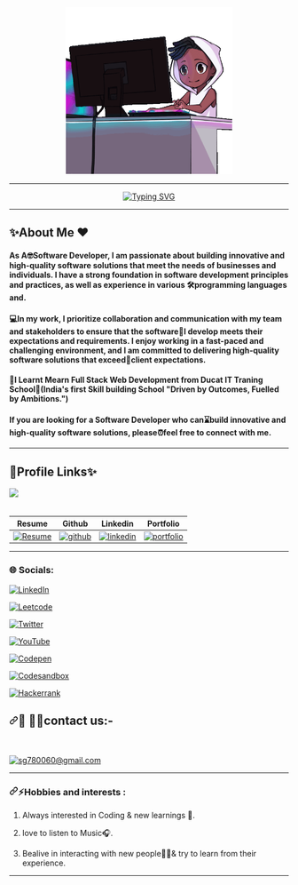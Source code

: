 <div class="data" align="center" dir="auto"><a herf="#"><img src="12.gif" alt="" height="300px"></a></div>
<hr>
</div>
<p align="center" dir="auto">
<a href="https://git.io/typing-svg"><img src="https://readme-typing-svg.herokuapp.com?font=Arial&weight=600&pause=1000&color=FF033E&random=false&width=435&lines=Hey+!+%F0%9F%91%8B+I+am+Vivek+Kumar+Tiwari+%F0%9F%A7%91%E2%80%8D%F0%9F%8E%93;I+am+a+%F0%9F%8E%93+Full-Stack+Web++Developer+%F0%9F%91%A8%F0%9F%8F%BB%E2%80%8D%F0%9F%92%BB;%F0%9F%A4%93+Curious+to+learn+new+things+%E2%9C%A8" alt="Typing SVG" /></a></p>
<hr>

<h2>✨About Me ❤️</h2>
<h4>As A🤓Software Developer, I am passionate about building innovative and high-quality software
                            solutions that meet the needs of businesses and individuals. I have a strong foundation in
                            software development principles and practices, as well as experience in various
                            🛠️programming languages and.</h4>
                            
<h4>💻In my work, I prioritize collaboration and
                            communication with my team and stakeholders to ensure that the software🌟I develop meets
                            their expectations and requirements. I enjoy working in a fast-paced and challenging
                            environment, and I am committed to delivering high-quality software solutions that
                            exceed📂client expectations.</h4>
                            
<h4>🏅I Learnt Mearn Full Stack Web Development from Ducat IT Traning School🏡(India's first Skill
                            building School "Driven by Outcomes, Fuelled by Ambitions.")</h4>

<h4>If you are looking for a Software Developer who can⌛build innovative and high-quality software
                            solutions, please⏰feel free to connect with me.</h4>
                            
<hr>

<h2>🔗Profile Links✨</h2>
<div class="data"><a herf="#"><img src="13.gif"></a></div>
</br>
<table>
<thead>
<tr>
<th>Resume</th>
<th>Github</th>
<th>Linkedin</th>
<th>Portfolio</th>
</tr>
</thead>
<tbody>
<tr>
  
<td><a href="https://drive.google.com/file/d/1BzqeRUd16u0EeRLvDhXvkdymE6pKdCQH/view?usp=sharing" rel="nofollow"><img src="https://camo.githubusercontent.com/ecec2d09307174c65fbb29de88e14c205b3542d6b545abbbf7eab48917663474/68747470733a2f2f696d672e736869656c64732e696f2f62616467652f6d795f526573756d652d4537353438303f7374796c653d666f722d7468652d6261646765266c6f676f3d6b6f2d6669266c6f676f436f6c6f723d7768697465" alt="Resume" data-canonical-src="https://img.shields.io/badge/my_Resume-E75480?style=for-the-badge&amp;logo=ko-fi&amp;logoColor=white" style="max-width: 100%;"></a></td>
  
<td><a href="https://github.com/vivek8620"><img src="https://camo.githubusercontent.com/f1636061f03c930ad93a3c1eb61633dce4d238b4b3017d33e17b897e58e6b82e/68747470733a2f2f696d672e736869656c64732e696f2f62616467652f6769746875622d3144413146323f7374796c653d666f722d7468652d6261646765266c6f676f3d676974687562266c6f676f436f6c6f723d7768697465" alt="github" data-canonical-src="https://img.shields.io/badge/github-1DA1F2?style=for-the-badge&amp;logo=github&amp;logoColor=white" style="max-width: 100%;"></a></td>
  
<td><a href="www.linkedin.com/in/vivek-tiwari-5ab4a4273" rel="nofollow"><img src="https://camo.githubusercontent.com/2b91ca452712585ded21c915eefcf36ea6d69716da98590a76308ab959b61807/68747470733a2f2f696d672e736869656c64732e696f2f62616467652f6c696e6b6564696e2d3041363643323f7374796c653d666f722d7468652d6261646765266c6f676f3d6c696e6b6564696e266c6f676f436f6c6f723d7768697465" alt="linkedin" data-canonical-src="https://img.shields.io/badge/linkedin-0A66C2?style=for-the-badge&amp;logo=linkedin&amp;logoColor=white" style="max-width: 100%;"></a></td>
  
<td><a href="https://github.com/vivek8620/Portfolio.git" rel="nofollow"><img src="https://camo.githubusercontent.com/0ae9c78f04926b91560d338a33b8a22c89b5e2c871ae2dcbd58a28bbeb478ef5/68747470733a2f2f696d672e736869656c64732e696f2f62616467652f6d795f706f7274666f6c696f2d3138413330333f7374796c653d666f722d7468652d6261646765266c6f676f3d696f6e6963266c6f676f436f6c6f723d7768697465" alt="portfolio" data-canonical-src="https://img.shields.io/badge/my_portfolio-18A303?style=for-the-badge&amp;logo=ionic&amp;logoColor=white" style="max-width: 100%;"></a></td>
</tr>
</tbody>
</table>
<hr>
<h3>🌐 Socials:</h3>







<p dir="auto"><a href="https://www.linkedin.com/in/shikha-gupta-12a2b5199" rel="nofollow"><img                                                                                    src="https://camo.githubusercontent.com/beeba85cb2847d4e48b05d1e46285b9de29a6933233563c78022d2de89fc44b7/68747470733a2f2f696d672e736869656c64732e696f2f62616467652f4c696e6b6564496e2d2532333030373742352e7376673f7374796c653d706c6173746963266c6f676f3d6c696e6b6564696e266c6f676f436f6c6f723d7768697465" alt="LinkedIn" data-canonical-src="https://img.shields.io/badge/LinkedIn-%230077B5.svg?style=plastic&amp;logo=linkedin&amp;logoColor=white" style="max-width: 100%;"></a> 
  
<a href="https://leetcode.com/sg780060" rel="nofollow"><img src="https://camo.githubusercontent.com/ad9252aecb0886454e77fa4f8ad238fb9a696010c2f2a9535a6802efba26f7d2/68747470733a2f2f696d672e736869656c64732e696f2f62616467652f2d6c656574636f64652d4645374131363f7374796c653d706c6173746963266c6f676f3d6c656574636f6465266c6f676f436f6c6f723d7768697465" alt="Leetcode" data-canonical-src="https://img.shields.io/badge/-leetcode-FE7A16?style=plastic&amp;logo=leetcode&amp;logoColor=white" style="max-width: 100%;"></a> 

<a href="https://twitter.com/shikhag61708689" rel="nofollow"><img                                                                 src="https://camo.githubusercontent.com/930fc322b288016c6df4963684cf261c29c81799eddde491bd298f7fe94b887f/68747470733a2f2f696d672e736869656c64732e696f2f62616467652f547769747465722d2532333144413146322e7376673f7374796c653d706c6173746963266c6f676f3d54776974746572266c6f676f436f6c6f723d7768697465" alt="Twitter" data-canonical-src="https://img.shields.io/badge/Twitter-%231DA1F2.svg?style=plastic&amp;logo=Twitter&amp;logoColor=white" style="max-width: 100%;"></a> 

<a href="www.youtube.com/@vivektiwari9878" rel="nofollow"><img src="https://camo.githubusercontent.com/28b530ab21c1a2002143c52e77f5a408c0dbe387b51eb9e26cb67b488a11432b/68747470733a2f2f696d672e736869656c64732e696f2f62616467652f596f75547562652d2532334646303030302e7376673f7374796c653d706c6173746963266c6f676f3d596f7554756265266c6f676f436f6c6f723d7768697465" alt="YouTube" data-canonical-src="https://img.shields.io/badge/YouTube-%23FF0000.svg?style=plastic&amp;logo=YouTube&amp;logoColor=white" style="max-width: 100%;"></a> 

<a href="https://codepen.io/shikhu51197" rel="nofollow"><img src="https://camo.githubusercontent.com/9b39ac6e804e5619fbdb593b9d493bcdeb4c6b074d1d0f4201cf2ecc7af474d1/68747470733a2f2f696d672e736869656c64732e696f2f62616467652f636f646570656e2d6666653133352e7376673f7374796c653d706c6173746963266c6f676f3d636f646570656e266c6f676f436f6c6f723d7768697465" alt="Codepen" data-canonical-src="https://img.shields.io/badge/codepen-ffe135.svg?style=plastic&amp;logo=codepen&amp;logoColor=white" style="max-width: 100%;"></a> 

<a href="https://codesandbox.io/u/shikhu51197" rel="nofollow"><img src="https://camo.githubusercontent.com/b990d83ac25cb53b51d54e12687be4a42710a6859272deb2b33c7d12b4d029fd/68747470733a2f2f696d672e736869656c64732e696f2f62616467652f2d636f646573616e64626f782d3864623630303f7374796c653d706c6173746963266c6f676f3d636f646573616e64626f78266c6f676f436f6c6f723d7768697465" alt="Codesandbox" data-canonical-src="https://img.shields.io/badge/-codesandbox-8db600?style=plastic&amp;logo=codesandbox&amp;logoColor=white" style="max-width: 100%;"></a> 

<a href="https://www.hackerrank.com/sg780060?hr_r=1" rel="nofollow"><img src="https://camo.githubusercontent.com/a2ee808f6ba7df863d2e2c01e7fb747db73fdc26a8aad13dfda8259b534bf7f1/68747470733a2f2f696d672e736869656c64732e696f2f62616467652f6861636b657272616e6b2d3462353332302e7376673f7374796c653d706c6173746963266c6f676f3d6861636b657272616e6b266c6f676f436f6c6f723d7768697465" alt="Hackerrank" data-canonical-src="https://img.shields.io/badge/hackerrank-4b5320.svg?style=plastic&amp;logo=hackerrank&amp;logoColor=white" style="max-width: 100%;"></a>
</p>
                                                                                            
<h2 dir="auto"><a id="user-content--️contact-us-" class="anchor" aria-hidden="true" tabindex="-1" href="#-️contact-us-"><svg class="octicon octicon-link" viewBox="0 0 16 16" version="1.1" width="16" height="16" aria-hidden="true"><path d="m7.775 3.275 1.25-1.25a3.5 3.5 0 1 1 4.95 4.95l-2.5 2.5a3.5 3.5 0 0 1-4.95 0 .751.751 0 0 1 .018-1.042.751.751 0 0 1 1.042-.018 1.998 1.998 0 0 0 2.83 0l2.5-2.5a2.002 2.002 0 0 0-2.83-2.83l-1.25 1.25a.751.751 0 0 1-1.042-.018.751.751 0 0 1-.018-1.042Zm-4.69 9.64a1.998 1.998 0 0 0 2.83 0l1.25-1.25a.751.751 0 0 1 1.042.018.751.751 0 0 1 .018 1.042l-1.25 1.25a3.5 3.5 0 1 1-4.95-4.95l2.5-2.5a3.5 3.5 0 0 1 4.95 0 .751.751 0 0 1-.018 1.042.751.751 0 0 1-1.042.018 1.998 1.998 0 0 0-2.83 0l-2.5 2.5a1.998 1.998 0 0 0 0 2.83Z"></path></svg></a>🔗 💁‍♀️contact us:-</h2>
<br>
<p dir="auto">
    <a title="sg780060@gmail.com" href="mailto:sg780060@gmail.com">
        <img align="center" src="https://camo.githubusercontent.com/00ba247349356f2b560ce58661f0a89db9925bbbf852c4541f104aa175becdfa/68747470733a2f2f696d672e736869656c64732e696f2f62616467652f476d61696c2d6662636562313f7374796c653d666f722d7468652d6261646765266c6f676f3d676d61696c266c6f676f436f6c6f723d666632303532" alt="sg780060@gmail.com" data-canonical-src="https://img.shields.io/badge/Gmail-fbceb1?style=for-the-badge&amp;logo=gmail&amp;logoColor=ff2052" style="max-width: 100%;">
    </a>
  </p>
<hr>
<h3 dir="auto"><a id="user-content-hobbies-and-interests-" class="anchor" aria-hidden="true" tabindex="-1" href="#hobbies-and-interests-"><svg class="octicon octicon-link" viewBox="0 0 16 16" version="1.1" width="16" height="16" aria-hidden="true"><path d="m7.775 3.275 1.25-1.25a3.5 3.5 0 1 1 4.95 4.95l-2.5 2.5a3.5 3.5 0 0 1-4.95 0 .751.751 0 0 1 .018-1.042.751.751 0 0 1 1.042-.018 1.998 1.998 0 0 0 2.83 0l2.5-2.5a2.002 2.002 0 0 0-2.83-2.83l-1.25 1.25a.751.751 0 0 1-1.042-.018.751.751 0 0 1-.018-1.042Zm-4.69 9.64a1.998 1.998 0 0 0 2.83 0l1.25-1.25a.751.751 0 0 1 1.042.018.751.751 0 0 1 .018 1.042l-1.25 1.25a3.5 3.5 0 1 1-4.95-4.95l2.5-2.5a3.5 3.5 0 0 1 4.95 0 .751.751 0 0 1-.018 1.042.751.751 0 0 1-1.042.018 1.998 1.998 0 0 0-2.83 0l-2.5 2.5a1.998 1.998 0 0 0 0 2.83Z"></path></svg></a>⚡Hobbies and interests :</h3>
<ol dir="auto">
<li>
<p dir="auto">Always interested in Coding &amp; new learnings 💫.</p>
</li>
<li>
<p dir="auto">love to listen to Music🎧.</p>
</li>
<li>
<p dir="auto">Bealive in interacting with new people🫱🫲&amp; try to learn from their experience.</p>
</li>
</ol>
<hr>

